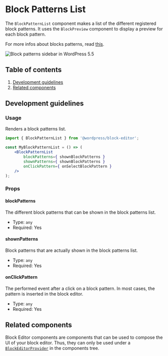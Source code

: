 # Block Patterns List

The `BlockPatternList` component makes a list of the different registered block patterns. It uses the `BlockPreview` component to display a preview for each block pattern.

For more infos about blocks patterns, read [this](https://make.wordpress.org/core/2020/07/16/block-patterns-in-wordpress-5-5/).

![Block patterns sidebar in WordPress 5.5](https://make.wordpress.org/core/files/2020/09/blocks-patterns-sidebar-in-wordpress-5-5.png)

## Table of contents

1. [Development guidelines](#development-guidelines)
2. [Related components](#related-components)

## Development guidelines

### Usage

Renders a block patterns list.

```jsx
import { BlockPatternList } from '@wordpress/block-editor';

const MyBlockPatternList = () => (
	<BlockPatternList
		blockPatterns={ shownBlockPatterns }
		shownPatterns={ shownBlockPatterns }
		onClickPattern={ onSelectBlockPattern }
	/>
);
```

### Props

#### blockPatterns

The different block patterns that can be shown in the block patterns list.

-   Type: `any`
-   Required: Yes

#### shownPatterns

Block patterns that are actually shown in the block patterns list.

-   Type: `any`
-   Required: Yes

#### onClickPattern

The performed event after a click on a block pattern. In most cases, the pattern is inserted in the block editor.

-   Type: `any`
-   Required: Yes

## Related components

Block Editor components are components that can be used to compose the UI of your block editor. Thus, they can only be used under a [`BlockEditorProvider`](https://github.com/WordPress/gutenberg/blob/master/packages/block-editor/src/components/provider/README.md) in the components tree.
